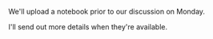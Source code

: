 We'll upload a notebook prior to our discussion on Monday.

I'll send out more details when they're available.

